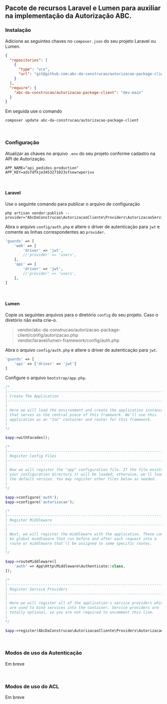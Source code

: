 ## Pacote de recursos Laravel e Lumen para auxiliar na implementação da Autorização ABC.

### Instalação
Adicione as seguintes chaves no `composer.json` do seu projeto Laravel ou Lumen.
```JSON
{
  "repositories": [
    {
      "type": "vcs",
      "url": "git@github.com:abc-da-construcao/autorizacao-package-client.git"
    }
  ],
  "require": {
    "abc-da-construcao/autorizacao-package-client": "dev-main"
  }
}
```

Em seguida use o comando
```shell
composer update abc-da-construcao/autorizacao-package-client
```

<br/>

### Configuração
Atualizar as chaves no arquivo `.env` do seu projeto conforme cadastro na API de Autorização.
```shell
APP_NAME="api_pedidos-production"
APP_KEY=adsfdfkje3453271023sfsewrwperivx
```

<br/>

#### Laravel
Use o seguinte comando para publicar o arquivo de configuração

```shell
php artisan vendor:publish --provider="AbcDaConstrucao\AutorizacaoCliente\Providers\AutorizacaoServiceProvider"
```

Abra o arquivo `config/auth.php` e altere o driver de autenticação para `jwt` e comente 
as linhas correspondentes ao `provider`.

```PHP
'guards' => [
    'web' => [
        'driver' => 'jwt',
        //'provider' => 'users',
    ],
    'api' => [
        'driver' => 'jwt',
        //'provider' => 'users',
    ],
]
```

<br/>

#### Lumen
Copie os seguintes arquivos para o diretório `config` do seu projeto. Caso o diretório não exita crie-o. <br/>
> vendor/abc-da-construcao/autorizacao-package-client/config/autorizacao.php <br/>
vendor/laravel/lumen-framework/config/auth.php <br/>


Abra o arquivo `config/auth.php` e altere o driver de autenticação para `jwt`.

```PHP
'guards' => [
    'api' => ['driver' => 'jwt']
]
```

Configure o arquivo `bootstrap/app.php`.
```PHP
/*
|--------------------------------------------------------------------------
| Create The Application
|--------------------------------------------------------------------------
|
| Here we will load the environment and create the application instance
| that serves as the central piece of this framework. We'll use this
| application as an "IoC" container and router for this framework.
|
*/

$app->withFacades();

/*
|--------------------------------------------------------------------------
| Register Config Files
|--------------------------------------------------------------------------
|
| Now we will register the "app" configuration file. If the file exists in
| your configuration directory it will be loaded; otherwise, we'll load
| the default version. You may register other files below as needed.
|
*/

$app->configure('auth');
$app->configure('autorizacao');

/*
|--------------------------------------------------------------------------
| Register Middleware
|--------------------------------------------------------------------------
|
| Next, we will register the middleware with the application. These can
| be global middleware that run before and after each request into a
| route or middleware that'll be assigned to some specific routes.
|
*/

$app->routeMiddleware([
    'auth' => App\Http\Middleware\Authenticate::class,
]);

/*
|--------------------------------------------------------------------------
| Register Service Providers
|--------------------------------------------------------------------------
|
| Here we will register all of the application's service providers which
| are used to bind services into the container. Service providers are
| totally optional, so you are not required to uncomment this line.
|
*/

$app->register(AbcDaConstrucao\AutorizacaoCliente\Providers\AutorizacaoServiceProvider::class);
```

<br/>

### Modos de uso da Autenticação
Em breve

<br/>

### Modos de uso do ACL
Em breve